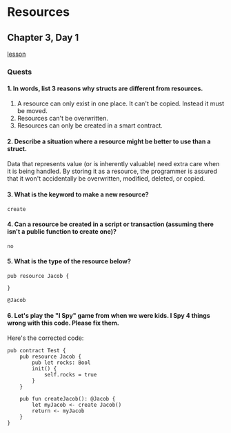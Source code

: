 # Resources
## Chapter 3, Day 1

[lesson](https://github.com/emerald-dao/beginner-cadence-course/tree/main/chapter3.0/day1)

### Quests

#### 1. In words, list 3 reasons why structs are different from resources.
1. A resource can only exist in one place. It can't be copied. Instead it must be moved.
2. Resources can't be overwritten.
3. Resources can only be created in a smart contract.

#### 2. Describe a situation where a resource might be better to use than a struct.
Data that represents value (or is inherently valuable) need extra care when it is being handled. By storing it as a resource, the programmer is assured that it won't accidentally be overwritten, modified, deleted, or copied.

#### 3. What is the keyword to make a new resource?
`create`

#### 4. Can a resource be created in a script or transaction (assuming there isn't a public function to create one)?
`no`

#### 5. What is the type of the resource below?
```text
pub resource Jacob {

}
```
`@Jacob`

#### 6. Let's play the "I Spy" game from when we were kids. I Spy 4 things wrong with this code. Please fix them.
Here's the corrected code:
```text
pub contract Test {
    pub resource Jacob {
        pub let rocks: Bool
        init() {
            self.rocks = true
        }
    }

    pub fun createJacob(): @Jacob {
        let myJacob <- create Jacob()
        return <- myJacob
    }
}
```